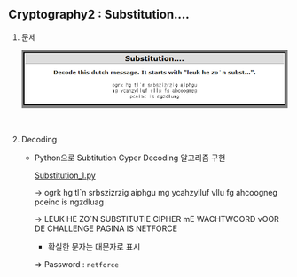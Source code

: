 ## Cryptography2 : Substitution....



1. 문제

   ![1588249104939](./images/1588249104939.png)


<br>

2. Decoding

   - Python으로 Subtitution Cyper Decoding 알고리즘 구현

     [Substitution_1.py](https://github.com/Lee-YongHa/Forensic-Tool/blob/master/Substitution/Substitution_1.py)
   
     → ogrk hg tl`n srbszizrzig aiphgu mg ycahzylluf vllu fg ahcoogneg pceinc is ngzdluag
   
     → LEUK HE ZO`N SUBSTITUTIE CIPHER mE WACHTWOORD vOOR DE CHALLENGE PAGINA IS NETFORCE
   
     	- 확실한 문자는 대문자로 표시
   
     ⇒ Password : `netforce`